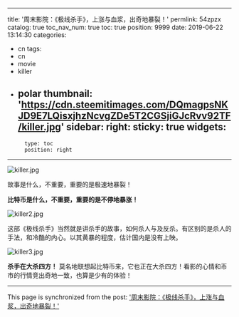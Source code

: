 
---
title: '周末影院：《极线杀手》，上涨与血浆，出奇地暴裂！'
permlink: 54zpzx
catalog: true
toc_nav_num: true
toc: true
position: 9999
date: 2019-06-22 13:14:30
categories:
- cn
tags:
- cn
- movie
- killer
- polar
thumbnail: 'https://cdn.steemitimages.com/DQmagpsNKJD9E7LQisxjhzNcvgZDe5T2CGSjiGJcRvv92TF/killer.jpg'
sidebar:
    right:
        sticky: true
widgets:
    -
        type: toc
        position: right
---


![killer.jpg](https://cdn.steemitimages.com/DQmagpsNKJD9E7LQisxjhzNcvgZDe5T2CGSjiGJcRvv92TF/killer.jpg)

故事是什么，不重要，重要的是极速地暴裂！

**比特币是什么，不重要，重要的是不停地暴涨！**


![killer2.jpg](https://cdn.steemitimages.com/DQmeZDYtYB5QRwBG9BZawYEZ9Cx26Kd7Po5M1yiEbCneccP/killer2.jpg)

这部《极线杀手》当然就是讲杀手的故事，如何杀人与及反杀。有区别的是杀人的手法，和冷酷的内心。以其黄暴的程度，估计国内是没有上映。

![killer3.jpg](https://cdn.steemitimages.com/DQmSwfKdEBtzB639FeyURYKmV4LXi3VcqeRQLGLMksBf9g6/killer3.jpg)

**杀手在大杀四方！** 莫名地联想起比特币来，它也正在大杀四方！看影的心情和币市的行情竞出奇地一致，也算是少有的体验！

- - -

This page is synchronized from the post: ['周末影院：《极线杀手》，上涨与血浆，出奇地暴裂！'](https://steemit.com/@lemooljiang/54zpzx)
